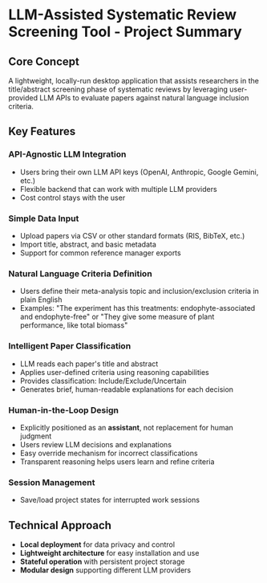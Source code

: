 # LLM-Assisted Systematic Review Screening Tool - Project Summary

## Core Concept
A lightweight, locally-run desktop application that assists researchers in the title/abstract screening phase of systematic reviews by leveraging user-provided LLM APIs to evaluate papers against natural language inclusion criteria.

## Key Features

### **API-Agnostic LLM Integration**
- Users bring their own LLM API keys (OpenAI, Anthropic, Google Gemini, etc.)
- Flexible backend that can work with multiple LLM providers
- Cost control stays with the user

### **Simple Data Input**
- Upload papers via CSV or other standard formats (RIS, BibTeX, etc.)
- Import title, abstract, and basic metadata
- Support for common reference manager exports

### **Natural Language Criteria Definition**
- Users define their meta-analysis topic and inclusion/exclusion criteria in plain English
- Examples: "The experiment has this treatments: endophyte-associated and endophyte-free" or "They give some measure of plant performance, like total biomass"

### **Intelligent Paper Classification**
- LLM reads each paper's title and abstract
- Applies user-defined criteria using reasoning capabilities
- Provides classification: Include/Exclude/Uncertain
- Generates brief, human-readable explanations for each decision

### **Human-in-the-Loop Design**
- Explicitly positioned as an **assistant**, not replacement for human judgment
- Users review LLM decisions and explanations
- Easy override mechanism for incorrect classifications
- Transparent reasoning helps users learn and refine criteria

### **Session Management**
- Save/load project states for interrupted work sessions

## Technical Approach
- **Local deployment** for data privacy and control
- **Lightweight architecture** for easy installation and use
- **Stateful operation** with persistent project storage
- **Modular design** supporting different LLM providers

